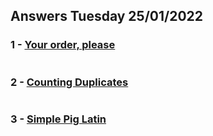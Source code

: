## Answers Tuesday 25/01/2022
### 1 - [Your order, please](https://www.codewars.com/kata/55c45be3b2079eccff00010f)
```js

```

### 2 - [Counting Duplicates](https://www.codewars.com/kata/54bf1c2cd5b56cc47f0007a1)
```js

```

### 3 - [Simple Pig Latin](https://www.codewars.com/kata/520b9d2ad5c005041100000f)
```js

```